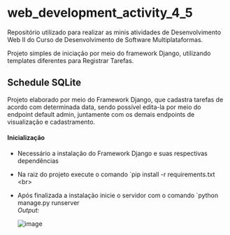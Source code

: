 # web_development_activity_4_5
Repositório utilizado para realizar as minis atividades de Desenvolvimento Web II do Curso de Desenvolvimento de Software Multiplataformas.

Projeto simples de iniciação por meio do framework Django, utilizando templates diferentes para Registrar Tarefas.

## Schedule SQLite
Projeto elaborado por meio do Framework Django, que cadastra tarefas de acordo com determinada data, sendo possível edita-la por meio do endpoint default admin, juntamente com os demais endpoints de visualização e cadastramento.

#### Inicialização
* Necessário a instalação do Framework Django e suas respectivas dependências
* Na raiz do projeto execute o comando `pip install -r requirements.txt <br\>
* Após finalizada a instalação inicie o servidor com o comando `python manage.py runserver <br/>
*Output:*

  ![image](https://user-images.githubusercontent.com/102560265/230701184-e2e1f42c-8842-4117-ba57-c01bb6abd1c0.png)

